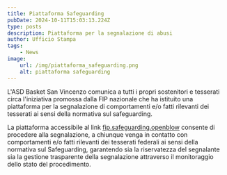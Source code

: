 ```yaml
---
title: Piattaforma Safeguarding
pubDate: 2024-10-11T15:03:13.224Z
type: posts
description: Piattaforma per la segnalazione di abusi
author: Ufficio Stampa
tags:
    - News
image:
    url: /img/piattaforma_safeguarding.png
    alt: piattaforma safeguarding
---
```


L'ASD Basket San Vincenzo comunica a tutti i propri sostenitori e tesserati circa l'iniziativa promossa dalla FIP nazionale che ha istituito una piattaforma per la segnalazione di comportamenti e/o fatti rilevanti dei tesserati ai sensi della normativa sul safeguarding.

La piattaforma accessibile al link [fip.safeguarding.openblow](https://fip.safeguarding.openblow.it/#/) consente di procedere alla segnalazione, a chiunque venga in contatto con comportamenti e/o fatti rilevanti dei tesserati federali ai sensi della normativa sul Safeguarding, garantendo sia la riservatezza del segnalante sia la gestione trasparente della segnalazione attraverso il monitoraggio dello stato del procedimento. 